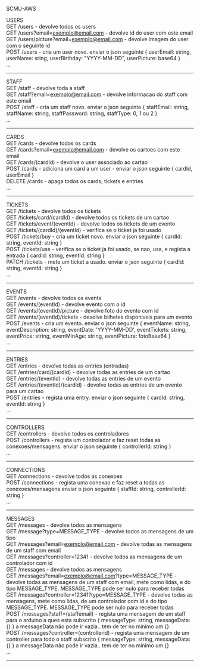 SCMU-AWS

USERS\
GET  /users - devolve todos os users\
GET  /users?email=exemplo@email.com - devolve id do user com este email\
GET  /users/picture?email=exemplo@email.com - devolve imagem do user com o seguinte id\
POST /users - cria um user novo. enviar o json seguinte { userEmail: string, userName: sring, userBirthday: "YYYY-MM-DD", userPicture: base64 }\
...

-------------------------------------------------

STAFF\
GET  /staff - devolve toda a staff\
GET  /staff?email=exemplo@email.com - devolve informacao do staff com este email\
POST /staff - cria um staff novo. enviar o json seguinte { staffEmail: string, staffName: string, staffPassword: string, staffType: 0, 1 ou 2 }\
...

-------------------------------------------------

CARDS\
GET  /cards - devolve todos os cards\
GET  /cards?email=exemplo@email.com - devolve os cartoes com este email\
GET  /cards/(cardId) - devolve o user associado ao cartao\
POST /cards - adiciona um card a um user - enviar o json seguinte { cardId, userEmail }\
DELETE /cards - apaga todos os cards, tickets e entries\
...

-------------------------------------------------

TICKETS\
GET /tickets - devolve todos os tickets\
GET /tickets/card/(cardId) - devolve todos os tickets de um cartao\
GET /tickets/event/(eventId) - devolve todos os tickets de um evento\
GET /tickets/(cardId)/(eventId) - verifica se o ticket ja foi usado\
POST /tickets/buy - cria um ticket novo. enviar o json seguinte { cardId: string, eventId: string }\
POST /tickets/use - verifica se o ticket ja foi usado, se nao, usa, e regista a entrada { cardId: string, eventId: string }\
PATCH /tickets - mete um ticket a usado. enviar o json seguinte { cardId: string, eventId: string }\
...

-------------------------------------------------

EVENTS\
GET /events - devolve todos os events\
GET /events/(eventId) - devolve evento com o id\
GET /events/(eventId)/picture - devolve foto do evento com id\
GET /events/(eventId)/tickets - devolve bilhetes disponiveis para um evento\
POST /events - cria um evento. enviar o json seguinte { eventName: string, eventDescription: string, eventDate: 'YYYY-MM-DD', eventTickets: string, eventPrice: string, eventMinAge: string, eventPicture: fotoBase64 }\
...

-------------------------------------------------

ENTRIES\
GET /entries - devolve todas as entries (entradas)\
GET /entries/card/(cardId) - devolve todas as entries de um cartao\
GET /entries/(eventId) - devolve todas as entries de um evento\
GET /entries/(eventId)/(cardId) - devolve todas as entries de um evento para um cartao\
POST /entries - regista uma entry. enviar o json seguinte { cardId: string, eventId: string }\
...

-------------------------------------------------

CONTROLLERS\
GET /controllers - devolve todos os controladores\
POST /controllers - regista um controlador e faz reset todas as conexoes/mensagens. enviar o json seguinte { controllerId: string }\
...

-------------------------------------------------

CONNECTIONS\
GET /connections - devolve todos as conexoes\
POST /connections - regista uma conexao e faz reset a todas as conexoes/mensagens enviar o json seguinte { staffId: string,  controllerId: string }\
...

-------------------------------------------------

MESSAGES\
GET /messages - devolve todos as mensagens\
GET /message?type=MESSAGE_TYPE - devolve todos as mensagens de um tipo\
GET /messages?email=exemplo@email.com - devolve todas as mensagens de um staff com email\
GET /messages?controller=12341 - devolve todos as mensagens de um controlador com id\
GET /messages - devolve todos as mensagens\
GET /messages?email=exemplo@email.com?type=MESSAGE_TYPE - devolve todas as mensagens de um staff com email, mete como lidas, e do tipo MESSAGE_TYPE. MESSAGE_TYPE pode ser nulo para receber todas\
GET /messages?controller=12341?type=MESSAGE_TYPE - devolve todas as mensagens, mete como lidas, de um controlador com id e do tipo MESSAGE_TYPE. MESSAGE_TYPE pode ser nulo para receber todas\
POST /messages?staff=(staffemail) - regista uma mensagem de um staff para o arduino a ques esta subscrito { messageType: string, messageData: {} } a messageData não pode ir vazia.. tem de ter no minimo um {}\
POST /messages?controller=(controllerid) - regista uma mensagem de um controller para todo o staff subscrito { messageType: string, messageData: {} } a messageData não pode ir vazia.. tem de ter no minimo um {} \
...

-------------------------------------------------
